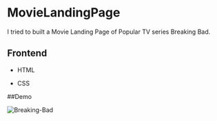 # MovieLandingPage
I tried to built a Movie Landing Page of Popular TV series Breaking Bad.

## Frontend

- HTML

- CSS

##Demo

![Breaking-Bad](https://github.com/snehasishdasz/MovieLandingPage/assets/78856467/ca8579df-afe4-48dd-8e85-e196cacde307)

